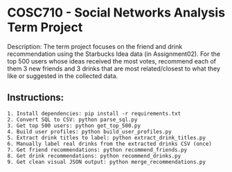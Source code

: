 # COSC710 - Social Networks Analysis Term Project

Description: The term project focuses on the friend and drink recommendation using the Starbucks Idea data (in Assignment02). For the top 500 users whose ideas received the most votes, recommend each of them 3 new friends and 3 drinks that are most related/closest to what they like or suggested in the collected data.

## Instructions:

```
1. Install dependencies: pip install -r requirements.txt
2. Convert SQL to CSV: python parse_sql.py
3. Get top 500 users: python get_top_500.py
4. Build user profiles: python build_user_profiles.py
5. Extract drink titles to label: python extract_drink_titles.py
6. Manually label real drinks from the extracted drinks CSV (once)
7. Get friend recommendations: python recommend_friends.py
8. Get drink recommendations: python recommend_drinks.py
9. Get clean visual JSON output: python merge_recommendations.py
```